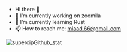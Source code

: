 - Hi there 👋
- 🔭 I’m currently working on zoomila
- 🌱 I’m currently learning Rust
- 📫 How to reach me: miaad.66@gmail.com


![supercipGithub_stat](https://github-readme-stats.vercel.app/api?username=miaadSh&show_icons=true)

<!--
**miaadSh/miaadSh** is a ✨ _special_ ✨ repository because its `README.md` (this file) appears on your GitHub profile.
- 👯 I’m looking to collaborate on ...
- 🤔 I’m looking for help with ...
- 💬 Ask me about ...
- - 😄 Pronouns: ...
- ⚡ Fun fact: ...
-->
